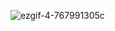 ![ezgif-4-767991305c](https://user-images.githubusercontent.com/75012455/156365910-a024a4e6-9999-48bb-94ba-6ad3c5dd9ace.gif)
